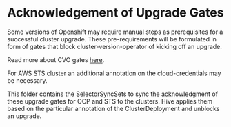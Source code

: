 # Acknowledgement of Upgrade Gates

Some versions of Openshift may require manual steps as prerequisites for a successful cluster upgrade. These pre-requirements will be formulated in form of gates that block cluster-version-operator of kicking off an upgrade.

Read more about CVO gates [here](https://github.com/openshift/enhancements/blob/master/enhancements/update/upgrades-blocking-on-ack.md#general-implementation).

For AWS STS cluster an additional annotation on the cloud-credentials may be necessary.

This folder contains the SelectorSyncSets to sync the acknowledgment of these upgrade gates for OCP and STS to the clusters. Hive applies them based on the particular annotation of the ClusterDeployment and unblocks an upgrade.
